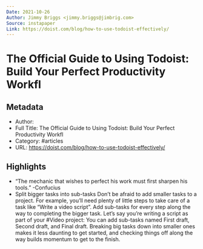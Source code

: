 ```yaml
---
Date: 2021-10-26
Author: Jimmy Briggs <jimmy.briggs@jimbrig.com>
Source: instapaper
Link: https://doist.com/blog/how-to-use-todoist-effectively/
---
```

# The Official Guide to Using Todoist: Build Your Perfect Productivity Workfl

## Metadata
- Author: 
- Full Title: The Official Guide to Using Todoist: Build Your Perfect Productivity Workfl
- Category: #articles
- URL: https://doist.com/blog/how-to-use-todoist-effectively/

## Highlights
- “The mechanic that wishes to perfect his work must first sharpen his tools.” -Confucius
- Split bigger tasks into sub-tasks
  Don’t be afraid to add smaller tasks to a project. For example, you’ll need plenty of little steps to take care of a task like “Write a video script”. Add sub-tasks for every step along the way to completing the bigger task.
  Let’s say you’re writing a script as part of your #Video project: You can add sub-tasks named First draft, Second draft, and Final draft. Breaking big tasks down into smaller ones makes it less daunting to get started, and checking things off along the way builds momentum to get to the finish.
